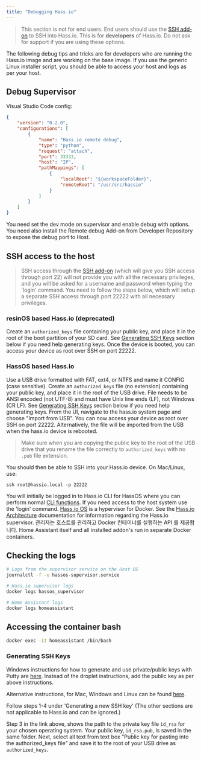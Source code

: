 ```yaml
---
title: "Debugging Hass.io"
---
```


> This section is not for end users. End users should use the [SSH add-on](https://www.home-assistant.io/addons/ssh/) to SSH into Hass.io. This is for **developers** of Hass.io. Do not ask for support if you are using these options.

The following debug tips and tricks are for developers who are running the Hass.io image and are working on the base image. If you use the generic Linux installer script, you should be able to access your host and logs as per your host.

## Debug Supervisor

Visual Studio Code config:

```json
{
    "version": "0.2.0",
    "configurations": [
        {
            "name": "Hass.io remote debug",
            "type": "python",
            "request": "attach",
            "port": 33333,
            "host": "IP",
            "pathMappings": [
                {
                    "localRoot": "${workspaceFolder}",
                    "remoteRoot": "/usr/src/hassio"
                }
            ]
        }
    ]
}
```

You need set the dev mode on supervisor and enable debug with options. You need also install the Remote debug Add-on from Developer Repository to expose the debug port to Host.

## SSH access to the host

> SSH access through the [SSH add-on](https://www.home-assistant.io/addons/ssh/) (which will give you SSH access through port 22) will not provide you with all the necessary privileges, and you will be asked for a username and password when typing the 'login' command. You need to follow the steps below, which will setup a separate SSH access through port 22222 with all necessary privileges.

### resinOS based Hass.io (deprecated)

Create an `authorized_keys` file containing your public key, and place it in the root of the boot partition of your SD card. See [Generating SSH Keys](#generating-ssh-keys) section below if you need help generating keys. Once the device is booted, you can access your device as root over SSH on port 22222.

### HassOS based Hass.io

Use a USB drive formatted with FAT, ext4, or NTFS and name it CONFIG (case sensitive). Create an `authorized_keys` file (no extension) containing your public key, and place it in the root of the USB drive. File needs to be ANSI encoded (not UTF-8) and must have Unix line ends (LF), not Windows (CR LF). See [Generating SSH Keys](#generating-ssh-keys) section below if you need help generating keys. From the UI, navigate to the hass.io system page and choose "Import from USB". You can now access your device as root over SSH on port 22222. Alternatively, the file will be imported from the USB when the hass.io device is rebooted.

> Make sure when you are copying the public key to the root of the USB drive that you rename the file correctly to `authorized_keys` with no `.pub` file extension.

You should then be able to SSH into your Hass.io device. On Mac/Linux, use:

    ssh root@hassio.local -p 22222
    

You will initially be logged in to Hass.io CLI for HassOS where you can perform normal [CLI functions](https://www.home-assistant.io/hassio/commandline/). If you need access to the host system use the 'login' command. [Hass.io OS](https://github.com/home-assistant/hassos) is a hypervisor for Docker. See the [Hass.io Architecture](https://developers.home-assistant.io/docs/en/architecture_hassio.html) documentation for information regarding the Hass.io supervisor. 관리자는 호스트를 관리하고 Docker 컨테이너를 실행하는 API 를 제공합니다. Home Assistant itself and all installed addon's run in separate Docker containers.

## Checking the logs

```bash
# Logs from the supervisor service on the Host OS
journalctl -f -u hassos-supervisor.service

# Hass.io supervisor logs
docker logs hassos_supervisor

# Home Assistant logs
docker logs homeassistant
```

## Accessing the container bash

```bash
docker exec -it homeassistant /bin/bash
```

### Generating SSH Keys

Windows instructions for how to generate and use private/public keys with Putty are [here](https://www.digitalocean.com/community/tutorials/how-to-use-ssh-keys-with-putty-on-digitalocean-droplets-windows-users). Instead of the droplet instructions, add the public key as per above instructions.

Alternative instructions, for Mac, Windows and Linux can be found [here](https://help.github.com/articles/generating-a-new-ssh-key-and-adding-it-to-the-ssh-agent/#platform-mac).

Follow steps 1-4 under 'Generating a new SSH key' (The other sections are not applicable to Hass.io and can be ignored.)

Step 3 in the link above, shows the path to the private key file `id_rsa` for your chosen operating system. Your public key, `id_rsa.pub`, is saved in the same folder. Next, select all text from text box "Public key for pasting into the authorized_keys file" and save it to the root of your USB drive as `authorized_keys`.